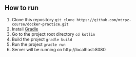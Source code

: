 ## How to run
1) Clone this repository ```git clone https://github.com/mtrpz-course/docker-practice.git```
2) Install [Gradle](https://gradle.org/install/)
3) Go to the project root directory ```cd kotlin```
4) Build the project ```gradle build```
5) Run the project ```gradle run```
6) Server will be running on http://localhost:8080